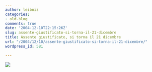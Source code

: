 ```yaml
---
author: leibniz
categories:
- old-blog
comments: true
date: '2004-12-10T22:15:26Z'
slug: assente-giustificato-si-torna-il-21-dicembre
title: Assente giustificato, si torna il 21 dicembre
url: "/2004/12/10/assente-giustificato-si-torna-il-21-dicembre/"
wordpress_id: 581

---
```

![](https://blogs.it/0100915/images/viaggio.jpg)

